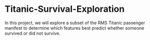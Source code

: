 # Titanic-Survival-Exploration
In this project, we will explore a subset of the RMS Titanic passenger manifest to determine which features best predict whether someone survived or did not survive.
